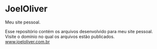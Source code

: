 # JoelOliver
Meu site pessoal.


Esse repositório contém os arquivos desenvolvido para meu site pessoal. Visite o domínio no qual os arquivos estão publicados. 
www.joeloliver.com.br
